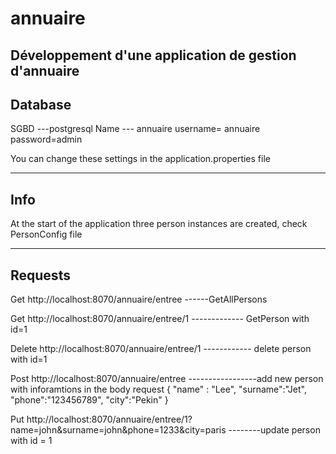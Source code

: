 # annuaire
 Développement d'une application de gestion d'annuaire
---------
Database
--------
SGBD ---postgresql
Name --- annuaire
username= annuaire
password=admin

You can change these settings in the application.properties file

------------
Info
-----------
At the start of the application three person instances are created, check PersonConfig file 

-----------
Requests
----------

Get http://localhost:8070/annuaire/entree  ------GetAllPersons

Get http://localhost:8070/annuaire/entree/1  ------------- GetPerson with id=1 

Delete http://localhost:8070/annuaire/entree/1 ------------ delete person with id=1

Post http://localhost:8070/annuaire/entree -----------------add new person with inforamtions in the body request
{
 "name" : "Lee", 
"surname":"Jet", 
"phone":"123456789", 
"city":"Pekin" 
}

Put http://localhost:8070/annuaire/entree/1?name=john&surname=john&phone=1233&city=paris --------update person with id = 1
